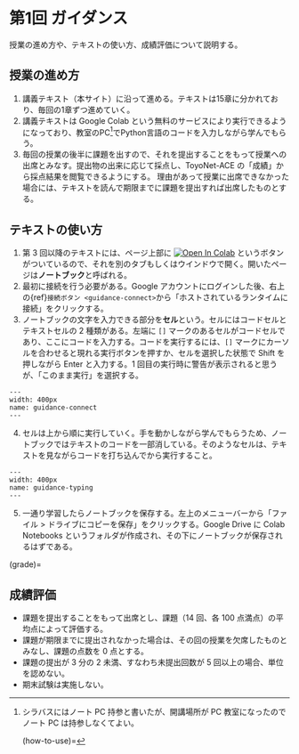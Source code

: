 # 第1回 ガイダンス

授業の進め方や、テキストの使い方、成績評価について説明する。

## 授業の進め方

1. 講義テキスト（本サイト）に沿って進める。テキストは15章に分かれており、毎回の1章ずつ進めていく。
2. 講義テキストは Google Colab という無料のサービスにより実行できるようになっており、教室のPC[^f1]でPython言語のコードを入力しながら学んでもらう。
3. 毎回の授業の後半に課題を出すので、それを提出することをもって授業への出席とみなす。提出物の出来に応じて採点し、ToyoNet-ACE の「成績」から採点結果を閲覧できるようにする。
理由があって授業に出席できなかった場合には、テキストを読んで期限までに課題を提出すれば出席したものとする。

[^f1]: シラバスにはノート PC 持参と書いたが、開講場所が PC 教室になったのでノート PC は持参しなくてよい。

    (how-to-use)=

## テキストの使い方

1. 第 3 回以降のテキストには、ページ上部に [![Open In Colab](https://colab.research.google.com/assets/colab-badge.svg)](https://colab.research.google.com/github/m-ueno/begin-python-2025/blob/master/workbook/sample.ipynb) というボタンがついているので、それを別のタブもしくはウインドウで開く。開いたページは**ノートブック**と呼ばれる。
2. 最初に接続を行う必要がある。Google アカウントにログインした後、右上の{ref}`接続ボタン <guidance-connect>`から「ホストされているランタイムに接続」をクリックする。
3. ノートブックの文字を入力できる部分を**セル**という。セルにはコードセルとテキストセルの 2 種類がある。左端に `[]` マークのあるセルがコードセルであり、ここにコードを入力する。コードを実行するには、`[]` マークにカーソルを合わせると現れる実行ボタンを押すか、セルを選択した状態で Shift を押しながら Enter と入力する。1 回目の実行時に警告が表示されると思うが、「このまま実行」を選択する。

```{figure} ./pic/guidance-connect.png
---
width: 400px
name: guidance-connect
---
```

4. セルは上から順に実行していく。手を動かしながら学んでもらうため、ノートブックではテキストのコードを一部消している。そのようなセルは、テキストを見ながらコードを打ち込んでから実行すること。

```{figure} ./pic/guidance-typing.png
---
width: 400px
name: guidance-typing
---
```

5. 一通り学習したらノートブックを保存する。左上のメニューバーから「ファイル > ドライブにコピーを保存」をクリックする。Google Drive に Colab Notebooks というフォルダが作成され、その下にノートブックが保存されるはずである。

(grade)=

## 成績評価

- 課題を提出することをもって出席とし、課題（14 回、各 100 点満点）の平均点によって評価する。
- 課題が期限までに提出されなかった場合は、その回の授業を欠席したものとみなし、課題の点数を 0 点とする。
- 課題の提出が 3 分の 2 未満、すなわち未提出回数が 5 回以上の場合、単位を認めない。
- 期末試験は実施しない。
